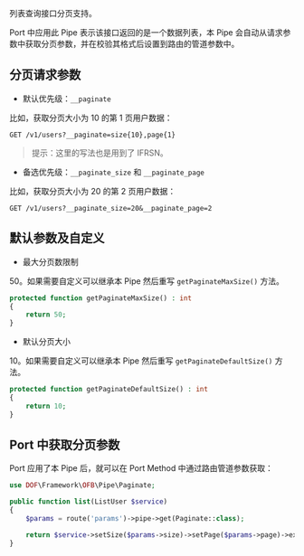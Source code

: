 列表查询接口分页支持。

Port 中应用此 Pipe 表示该接口返回的是一个数据列表，本 Pipe 会自动从请求参数中获取分页参数，并在校验其格式后设置到路由的管道参数中。

## 分页请求参数

- 默认优先级：`__paginate`

比如，获取分页大小为 10 的第 1 页用户数据：

``` http
GET /v1/users?__paginate=size{10},page{1}
```

> 提示：这里的写法也是用到了 IFRSN。

- 备选优先级：`__paginate_size` 和 `__paginate_page`

比如，获取分页大小为 20 的第 2 页用户数据：

``` http
GET /v1/users?__paginate_size=20&__paginate_page=2
```

## 默认参数及自定义

- 最大分页数限制

50。如果需要自定义可以继承本 Pipe 然后重写 `getPaginateMaxSize()` 方法。

``` php
protected function getPaginateMaxSize() : int
{
    return 50;
}
```

- 默认分页大小

10。如果需要自定义可以继承本 Pipe 然后重写 `getPaginateDefaultSize()` 方法。

```php
protected function getPaginateDefaultSize() : int
{
    return 10;
}
```

## Port 中获取分页参数

Port 应用了本 Pipe 后，就可以在 Port Method 中通过路由管道参数获取：

```php
use DOF\Framework\OFB\Pipe\Paginate;

public function list(ListUser $service)
{
    $params = route('params')->pipe->get(Paginate::class);

    return $service->setSize($params->size)->setPage($params->page)->execute();
}
```
